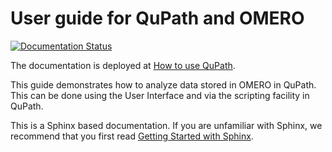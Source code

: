 # User guide for QuPath and OMERO

[![Documentation Status](https://readthedocs.org/projects/omero-guide-qupath/badge/?version=latest)](https://omero-guides.readthedocs.io/en/latest/qupath/docs/index.html)

The documentation is deployed at [How to use QuPath](https://omero-guides.readthedocs.io/en/latest/qupath/docs/index.html).

This guide demonstrates how to analyze data stored in OMERO in QuPath.
This can be done using the User Interface and via the scripting facility in QuPath.


This is a Sphinx based documentation. 
If you are unfamiliar with Sphinx, we recommend that you first read 
[Getting Started with Sphinx](https://docs.readthedocs.io/en/stable/intro/getting-started-with-sphinx.html).
